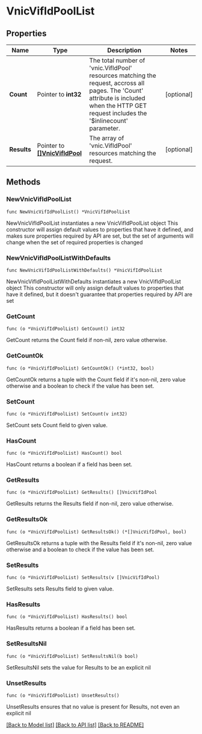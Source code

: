 # VnicVifIdPoolList

## Properties

Name | Type | Description | Notes
------------ | ------------- | ------------- | -------------
**Count** | Pointer to **int32** | The total number of &#39;vnic.VifIdPool&#39; resources matching the request, accross all pages. The &#39;Count&#39; attribute is included when the HTTP GET request includes the &#39;$inlinecount&#39; parameter. | [optional] 
**Results** | Pointer to [**[]VnicVifIdPool**](VnicVifIdPool.md) | The array of &#39;vnic.VifIdPool&#39; resources matching the request. | [optional] 

## Methods

### NewVnicVifIdPoolList

`func NewVnicVifIdPoolList() *VnicVifIdPoolList`

NewVnicVifIdPoolList instantiates a new VnicVifIdPoolList object
This constructor will assign default values to properties that have it defined,
and makes sure properties required by API are set, but the set of arguments
will change when the set of required properties is changed

### NewVnicVifIdPoolListWithDefaults

`func NewVnicVifIdPoolListWithDefaults() *VnicVifIdPoolList`

NewVnicVifIdPoolListWithDefaults instantiates a new VnicVifIdPoolList object
This constructor will only assign default values to properties that have it defined,
but it doesn't guarantee that properties required by API are set

### GetCount

`func (o *VnicVifIdPoolList) GetCount() int32`

GetCount returns the Count field if non-nil, zero value otherwise.

### GetCountOk

`func (o *VnicVifIdPoolList) GetCountOk() (*int32, bool)`

GetCountOk returns a tuple with the Count field if it's non-nil, zero value otherwise
and a boolean to check if the value has been set.

### SetCount

`func (o *VnicVifIdPoolList) SetCount(v int32)`

SetCount sets Count field to given value.

### HasCount

`func (o *VnicVifIdPoolList) HasCount() bool`

HasCount returns a boolean if a field has been set.

### GetResults

`func (o *VnicVifIdPoolList) GetResults() []VnicVifIdPool`

GetResults returns the Results field if non-nil, zero value otherwise.

### GetResultsOk

`func (o *VnicVifIdPoolList) GetResultsOk() (*[]VnicVifIdPool, bool)`

GetResultsOk returns a tuple with the Results field if it's non-nil, zero value otherwise
and a boolean to check if the value has been set.

### SetResults

`func (o *VnicVifIdPoolList) SetResults(v []VnicVifIdPool)`

SetResults sets Results field to given value.

### HasResults

`func (o *VnicVifIdPoolList) HasResults() bool`

HasResults returns a boolean if a field has been set.

### SetResultsNil

`func (o *VnicVifIdPoolList) SetResultsNil(b bool)`

 SetResultsNil sets the value for Results to be an explicit nil

### UnsetResults
`func (o *VnicVifIdPoolList) UnsetResults()`

UnsetResults ensures that no value is present for Results, not even an explicit nil

[[Back to Model list]](../README.md#documentation-for-models) [[Back to API list]](../README.md#documentation-for-api-endpoints) [[Back to README]](../README.md)


